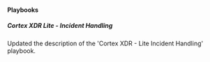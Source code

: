 
#### Playbooks

##### Cortex XDR Lite - Incident Handling

Updated the description of the 'Cortex XDR - Lite Incident Handling' playbook.